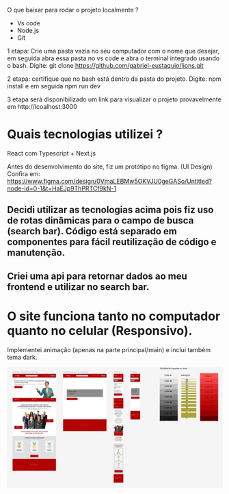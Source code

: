 O que baixar para rodar o projeto localmente ?

- Vs code
- Node.js
- Git

1 etapa:
Crie uma pasta vazia no seu computador com o nome que desejar, em seguida abra essa pasta no vs code e abra o terminal integrado usando o bash. Digite: git clone https://github.com/gabriel-eustaquio/lions.git

2 etapa:
certifique que no bash está dentro da pasta do projeto. Digite: npm install e em seguida npm run dev

3 etapa
será disponibilizado um link para visualizar o projeto provavelmente em http://lcoalhost:3000

# Quais tecnologias utilizei ?

React com Typescript + Next.js

Antes do desenvolvimento do site, fiz um protótipo no figma. (UI Design) Confira em: https://www.figma.com/design/0VmaLEBMw5OKVJU0geGASo/Untitled?node-id=0-1&t=HaEJp9ThPRTCf9kN-1

## Decidi utilizar as tecnologias acima pois fiz uso de rotas dinâmicas para o campo de busca (search bar). Código está separado em componentes para fácil reutilização de código e manutenção.
## Criei uma api para retornar dados ao meu frontend e utilizar no search bar.
# O site funciona tanto no computador quanto no celular (Responsivo). 
Implementei animação (apenas na parte principal/main) e inclui também tema dark.

<img src="./public/imagens/lions.png">
 

